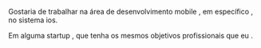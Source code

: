Gostaria de trabalhar na área de desenvolvimento mobile , em específico , no sistema ios.

Em alguma startup , que tenha os mesmos objetivos profissionais que eu .
